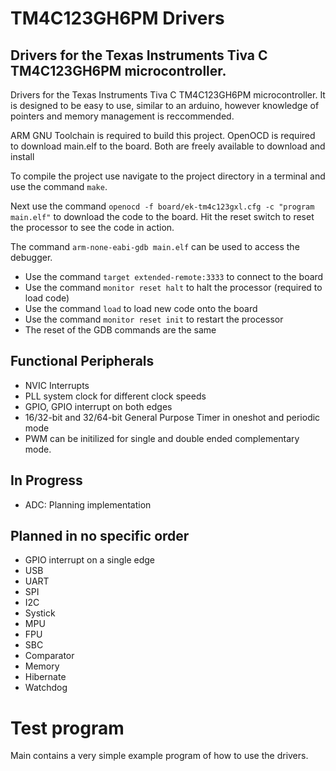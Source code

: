 # TM4C123GH6PM Drivers
## Drivers for the Texas Instruments Tiva C TM4C123GH6PM microcontroller.

Drivers for the Texas Instruments Tiva C TM4C123GH6PM 
microcontroller. It is designed to be easy to use, similar to an arduino,
however knowledge of pointers and memory management is reccommended.

ARM GNU Toolchain is required to build this project. OpenOCD is required to 
download main.elf to the board. Both are freely available to download and install

To compile the project use navigate to the project directory in a terminal and
use the command `make`.

Next use the command `openocd -f board/ek-tm4c123gxl.cfg -c "program main.elf"`
to download the code to the board. Hit the reset switch to reset the processor to
see the code in action.

The command `arm-none-eabi-gdb main.elf` can be used to access the debugger. 
* Use the command `target extended-remote:3333` to connect to the board
* Use the command `monitor reset halt` to halt the processor (required to load code)
* Use the command `load` to load new code onto the board
* Use the command `monitor reset init` to restart the processor
* The reset of the GDB commands are the same

## Functional Peripherals
* NVIC Interrupts
* PLL system clock for different clock speeds
* GPIO, GPIO interrupt on both edges
* 16/32-bit and 32/64-bit General Purpose Timer in oneshot and periodic mode
* PWM can be initilized for single and double ended complementary mode.

## In Progress
* ADC: Planning implementation

## Planned in no specific order
* GPIO interrupt on a single edge
* USB
* UART
* SPI
* I2C
* Systick
* MPU
* FPU
* SBC
* Comparator
* Memory
* Hibernate
* Watchdog

# Test program

Main contains a very simple example program of how to use the drivers.
